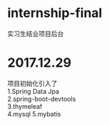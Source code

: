 # internship-final
实习生结业项目后台

# 2017.12.29
项目初始化引入了  
1.Spring Data Jpa  
2.spring-boot-devtools  
3.thymeleaf  
4.mysql
5.mybatis 
